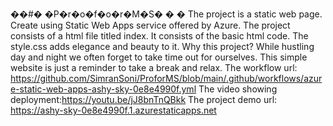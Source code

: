 ��#� �P�r�o�f�o�r�M�S�
�
�
The project is a static web page. Create using Static Web Apps service offered by Azure. 
The project consists of a html file titled index. It consists of the basic html code. The style.css adds elegance and beauty to it.
Why this project? While hustling day and night we often forget to take time out for ourselves. This simple website is just a reminder to take a break and relax.
The workflow url: https://github.com/SimranSoni/ProforMS/blob/main/.github/workflows/azure-static-web-apps-ashy-sky-0e8e4990f.yml
The video showing deployment:https://youtu.be/jJ8bnTnQBkk
The project demo url: https://ashy-sky-0e8e4990f.1.azurestaticapps.net

